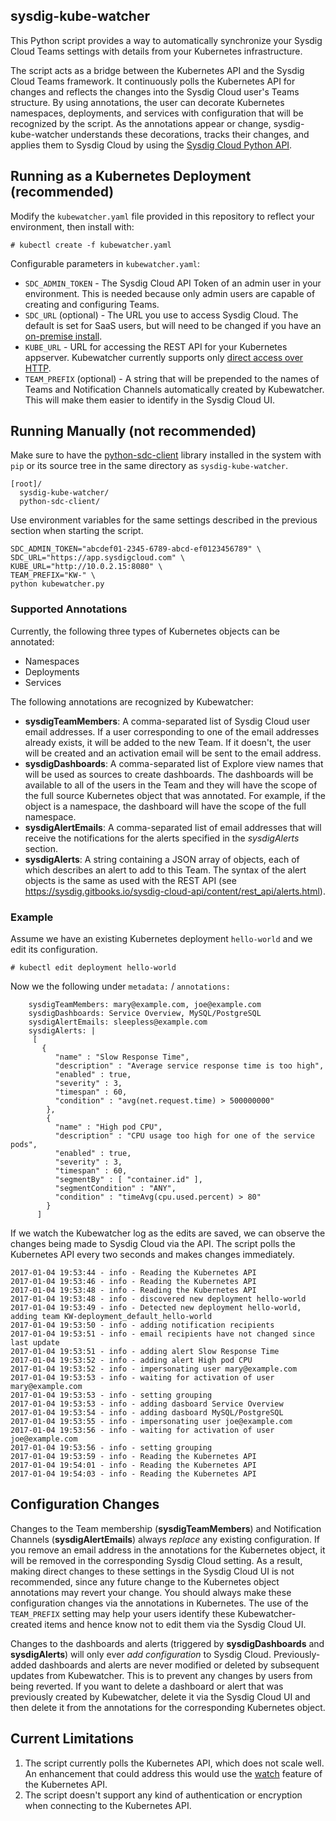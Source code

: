 ## sysdig-kube-watcher
This Python script provides a way to automatically synchronize your Sysdig Cloud Teams settings with details from your Kubernetes infrastructure.

The script acts as a bridge between the Kubernetes API and the Sysdig Cloud Teams framework. It continuously polls the Kubernetes API for changes and reflects the changes into the Sysdig Cloud user's Teams structure. By using annotations, the user can decorate Kubernetes namespaces, deployments, and services with configuration that will be recognized by the script. As the annotations appear or change, sysdig-kube-watcher understands these decorations, tracks their changes, and applies them to Sysdig Cloud by using the [Sysdig Cloud Python API](https://github.com/draios/python-sdc-client).

## Running as a Kubernetes Deployment (recommended)

Modify the `kubewatcher.yaml` file provided in this repository to reflect your environment, then install with:

`# kubectl create -f kubewatcher.yaml`

Configurable parameters in `kubewatcher.yaml`:

* `SDC_ADMIN_TOKEN` - The Sysdig Cloud API Token of an admin user in your environment. This is needed because only admin users are capable of creating and configuring Teams.
* `SDC_URL` (optional) - The URL you use to access Sysdig Cloud. The default is set for SaaS users, but will need to be changed if you have an [on-premise install](https://support.sysdigcloud.com/hc/en-us/articles/206519903-On-Premises-Installation-Guide).
* `KUBE_URL` - URL for accessing the REST API for your Kubernetes appserver. Kubewatcher currently supports only [direct access over HTTP](http://kubernetes.io/docs/user-guide/accessing-the-cluster/#directly-accessing-the-rest-api).
* `TEAM_PREFIX` (optional) - A string that will be prepended to the names of Teams and Notification Channels automatically created by Kubewatcher. This will make them easier to identify in the Sysdig Cloud UI.

## Running Manually (not recommended)

Make sure to have the [python-sdc-client](https://github.com/draios/python-sdc-client) library installed in the system with `pip` or its source tree in the same directory as `sysdig-kube-watcher`.

```
[root]/
  sysdig-kube-watcher/
  python-sdc-client/
```

Use environment variables for the same settings described in the previous section when starting the script.

```
SDC_ADMIN_TOKEN="abcdef01-2345-6789-abcd-ef0123456789" \
SDC_URL="https://app.sysdigcloud.com" \
KUBE_URL="http://10.0.2.15:8080" \
TEAM_PREFIX="KW-" \
python kubewatcher.py
```

### Supported Annotations

Currently, the following three types of Kubernetes objects can be annotated:
- Namespaces
- Deployments
- Services

The following annotations are recognized by Kubewatcher:

- **sysdigTeamMembers**: A comma-separated list of Sysdig Cloud user email addresses. If a user corresponding to one of the email addresses already exists, it will be added to the new Team. If it doesn't, the user will be created and an activation email will be sent to the email address.
- **sysdigDashboards**: A comma-separated list of Explore view names that will be used as sources to create dashboards. The dashboards will be available to all of the users in the Team and they will have the scope of the full source Kubernetes object that was annotated. For example, if the object is a namespace, the dashboard will have the scope of the full namespace.
- **sysdigAlertEmails**: A comma-separated list of email addresses that will receive the notifications for the alerts specified in the _sysdigAlerts_ section. 
- **sysdigAlerts**: A string containing a JSON array of objects, each of which describes an alert to add to this Team. The syntax of the alert objects is the same as used with the REST API (see https://sysdig.gitbooks.io/sysdig-cloud-api/content/rest_api/alerts.html).

### Example

Assume we have an existing Kubernetes deployment `hello-world` and we edit its configuration.

`# kubectl edit deployment hello-world`

Now we the following under `metadata:` / `annotations:`

```
    sysdigTeamMembers: mary@example.com, joe@example.com
    sysdigDashboards: Service Overview, MySQL/PostgreSQL
    sysdigAlertEmails: sleepless@example.com
    sysdigAlerts: | 
     [ 
       {
          "name" : "Slow Response Time",
          "description" : "Average service response time is too high",
          "enabled" : true,
          "severity" : 3,
          "timespan" : 60,
          "condition" : "avg(net.request.time) > 500000000"        
        },
        {
          "name" : "High pod CPU",
          "description" : "CPU usage too high for one of the service pods",
          "enabled" : true,
          "severity" : 3,
          "timespan" : 60,
          "segmentBy" : [ "container.id" ],
          "segmentCondition" : "ANY",
          "condition" : "timeAvg(cpu.used.percent) > 80"            
        }
      ]
```

If we watch the Kubewatcher log as the edits are saved, we can observe the changes being made to Sysdig Cloud via the API. The script polls the Kubernetes API every two seconds and makes changes immediately.


```
2017-01-04 19:53:44 - info - Reading the Kubernetes API
2017-01-04 19:53:46 - info - Reading the Kubernetes API
2017-01-04 19:53:48 - info - Reading the Kubernetes API
2017-01-04 19:53:48 - info - discovered new deployment hello-world
2017-01-04 19:53:49 - info - Detected new deployment hello-world, adding team KW-deployment_default_hello-world
2017-01-04 19:53:50 - info - adding notification recipients
2017-01-04 19:53:51 - info - email recipients have not changed since last update
2017-01-04 19:53:51 - info - adding alert Slow Response Time
2017-01-04 19:53:52 - info - adding alert High pod CPU
2017-01-04 19:53:52 - info - impersonating user mary@example.com
2017-01-04 19:53:53 - info - waiting for activation of user mary@example.com
2017-01-04 19:53:53 - info - setting grouping
2017-01-04 19:53:53 - info - adding dasboard Service Overview
2017-01-04 19:53:54 - info - adding dasboard MySQL/PostgreSQL
2017-01-04 19:53:55 - info - impersonating user joe@example.com
2017-01-04 19:53:56 - info - waiting for activation of user joe@example.com
2017-01-04 19:53:56 - info - setting grouping
2017-01-04 19:53:59 - info - Reading the Kubernetes API
2017-01-04 19:54:01 - info - Reading the Kubernetes API
2017-01-04 19:54:03 - info - Reading the Kubernetes API
```

## Configuration Changes

Changes to the Team membership (**sysdigTeamMembers**) and Notification Channels (**sysdigAlertEmails**) always _replace_ any existing configuration. If you remove an email address in the annotations for the Kubernetes object, it will be removed in the corresponding Sysdig Cloud setting. As a result, making direct changes to these settings in the Sysdig Cloud UI is not recommended, since any future change to the Kubernetes object annotations may revert your change. You should always make these configuration changes via the annotations in Kubernetes. The use of the `TEAM_PREFIX` setting may help your users identify these Kubewatcher-created items and hence know not to edit them via the Sysdig Cloud UI.

Changes to the dashboards and alerts (triggered by **sysdigDashboards** and **sysdigAlerts**) will only ever _add configuration_ to Sysdig Cloud. Previously-added dashboards and alerts are never modified or deleted by subsequent updates from Kubewatcher. This is to prevent any changes by users from being reverted. If you want to delete a dashboard or alert that was previously created by Kubewatcher, delete it via the Sysdig Cloud UI and then delete it from the annotations for the corresponding Kubernetes object.

## Current Limitations

1. The script currently polls the Kubernetes API, which does not scale well. An enhancement that could address this would use the [watch](https://github.com/kubernetes-incubator/client-python) feature of the Kubernetes API.
2. The script doesn't support any kind of authentication or encryption when connecting to the Kubernetes API.
